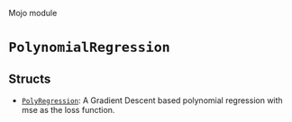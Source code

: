 Mojo module

# `PolynomialRegression`

## Structs

- [`PolyRegression`](PolyRegression.md): A Gradient Descent based polynomial regression with mse as the loss function.

